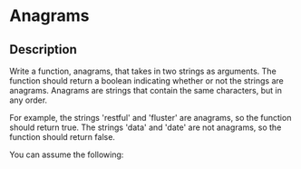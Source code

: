 # Anagrams

## Description

Write a function, anagrams, that takes in two strings as arguments. The function should return a boolean indicating whether or not the strings are anagrams. Anagrams are strings that contain the same characters, but in any order.

For example, the strings 'restful' and 'fluster' are anagrams, so the function should return true. The strings 'data' and 'date' are not anagrams, so the function should return false.

You can assume the following:
